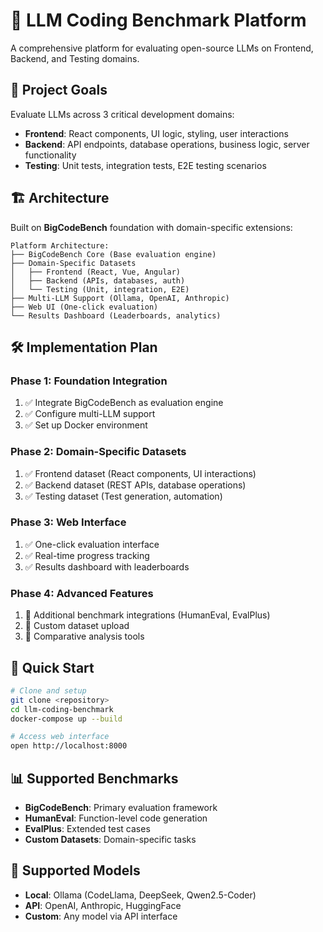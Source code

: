 # 🚀 LLM Coding Benchmark Platform

A comprehensive platform for evaluating open-source LLMs on Frontend, Backend, and Testing domains.

## 🎯 Project Goals

Evaluate LLMs across 3 critical development domains:
- **Frontend**: React components, UI logic, styling, user interactions
- **Backend**: API endpoints, database operations, business logic, server functionality  
- **Testing**: Unit tests, integration tests, E2E testing scenarios

## 🏗️ Architecture

Built on **BigCodeBench** foundation with domain-specific extensions:

```
Platform Architecture:
├── BigCodeBench Core (Base evaluation engine)
├── Domain-Specific Datasets
│   ├── Frontend (React, Vue, Angular)
│   ├── Backend (APIs, databases, auth)
│   └── Testing (Unit, integration, E2E)
├── Multi-LLM Support (Ollama, OpenAI, Anthropic)
├── Web UI (One-click evaluation)
└── Results Dashboard (Leaderboards, analytics)
```

## 🛠️ Implementation Plan

### Phase 1: Foundation Integration
1. ✅ Integrate BigCodeBench as evaluation engine
2. ✅ Configure multi-LLM support
3. ✅ Set up Docker environment

### Phase 2: Domain-Specific Datasets  
1. ✅ Frontend dataset (React components, UI interactions)
2. ✅ Backend dataset (REST APIs, database operations)
3. ✅ Testing dataset (Test generation, automation)

### Phase 3: Web Interface
1. ✅ One-click evaluation interface
2. ✅ Real-time progress tracking
3. ✅ Results dashboard with leaderboards

### Phase 4: Advanced Features
1. 🔄 Additional benchmark integrations (HumanEval, EvalPlus)
2. 🔄 Custom dataset upload
3. 🔄 Comparative analysis tools

## 🚀 Quick Start

```bash
# Clone and setup
git clone <repository>
cd llm-coding-benchmark
docker-compose up --build

# Access web interface
open http://localhost:8000
```

## 📊 Supported Benchmarks

- **BigCodeBench**: Primary evaluation framework
- **HumanEval**: Function-level code generation
- **EvalPlus**: Extended test cases
- **Custom Datasets**: Domain-specific tasks

## 🤖 Supported Models

- **Local**: Ollama (CodeLlama, DeepSeek, Qwen2.5-Coder)
- **API**: OpenAI, Anthropic, HuggingFace
- **Custom**: Any model via API interface
